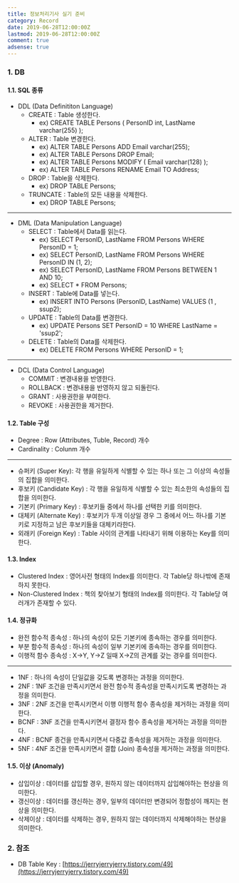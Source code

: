 ```yaml
---
title: 정보처리기사 실기 준비
category: Record
date: 2019-06-28T12:00:00Z
lastmod: 2019-06-28T12:00:00Z
comment: true
adsense: true
---
```


### 1. DB

#### 1.1. SQL 종류

* DDL (Data Definititon Language)
  * CREATE : Table 생성한다.
    * ex) CREATE TABLE Persons ( PersonID int, LastName varchar(255) );
  * ALTER : Table 변경한다.
    * ex) ALTER TABLE Persons ADD Email varchar(255);
    * ex) ALTER TABLE Persons DROP Email;
    * ex) ALTER TABLE Persons MODIFY ( Email varchar(128) );
    * ex) ALTER TABLE Persons RENAME Email TO Address;
  * DROP : Table을 삭제한다.
    * ex) DROP TABLE Persons; 
  * TRUNCATE : Table의 모든 내용을 삭제한다.
    * ex) DROP TABLE Persons;

---

* DML (Data Manipulation Language)
  * SELECT : Table에서 Data를 읽는다.
    * ex) SELECT PersonID, LastName FROM Persons WHERE PersonID = 1;
    * ex) SELECT PersonID, LastName FROM Persons WHERE PersonID IN (1, 2);
    * ex) SELECT PersonID, LastName FROM Persons BETWEEN 1 AND 10;
    * ex) SELECT * FROM Persons;
  * INSERT : Table에 Data를 넣는다.
    * ex) INSERT INTO Persons (PersonID, LastName) VALUES (1 , ssup2);
  * UPDATE : Table의 Data를 변경한다.
    * ex) UPDATE Persons SET PersonID = 10 WHERE LastName = 'ssup2';
  * DELETE : Table의 Data를 삭제한다.
    * ex) DELETE FROM Persons WHERE PersonID = 1;

---

* DCL (Data Control Language)
  * COMMIT : 변경내용을 반영한다.
  * ROLLBACK : 변경내용을 반영하지 않고 되돌린다.
  * GRANT : 사용권한을 부여한다.
  * REVOKE : 사용권한을 제거한다.

#### 1.2. Table 구성 

* Degree : Row (Attributes, Tuble, Record) 개수
* Cardinality : Colunm 개수

---

* 슈퍼키 (Super Key): 각 행을 유일하게 식별할 수 있는 하나 또는 그 이상의 속성들의 집합을 의미한다.
* 후보키 (Candidate Key) : 각 행을 유일하게 식별할 수 있는 최소한의 속성들의 집합을 의미한다.
* 기본키 (Primary Key) : 후보키들 중에서 하나를 선택한 키를 의미한다.
* 대체키 (Alternate Key) : 후보키가 두개 이상일 경우 그 중에서 어느 하나를 기본키로 지정하고 남은 후보키들을 대체키라한다.
* 외래키 (Foreign Key) : Table 사이의 관계를 나타내기 위해 이용하는 Key를 의미한다.

#### 1.3. Index

* Clustered Index : 영어사전 형태의 Index를 의미한다. 각 Table당 하나밖에 존재하지 못한다.
* Non-Clustered Index : 책의 찾아보기 형태의 Index를 의미한다. 각 Table당 여러개가 존재할 수 있다.

#### 1.4. 정규화

* 완전 함수적 종속성 : 하나의 속성이 모든 기본키에 종속하는 경우를 의미한다.
* 부분 함수적 종속성 : 하나의 속성이 일부 기본키에 종속하는 경우를 의미한다.
* 이행적 함수 종속성 : X->Y, Y->Z 일때 X->Z의 관계를 갖는 경우를 의미한다.

---

* 1NF : 하나의 속성이 단일값을 갖도록 변경하는 과정을 의미한다.
* 2NF : 1NF 조건을 만족시키면서 완전 함수적 종속성을 만족시키도록 변경하는 과정을 의미한다.
* 3NF : 2NF 조건을 만족시키면서 이행 이행적 함수 종속성을 제거하는 과정을 의미한다.
* BCNF : 3NF 조건을 만족시키면서 결정자 함수 종속성을 제거하는 과정을 의미한다.
* 4NF : BCNF 종건을 만족시키면서 다중값 종속성을 제거하는 과정을 의미한다.
* 5NF : 4NF 조건을 만족시키면서 결합 (Join) 종속성을 제거하는 과정을 의미한다.

#### 1.5. 이상 (Anomaly)

* 삽입이상 : 데이터를 삽입할 경우, 원하지 않는 데이터까지 삽입해야하는 현상을 의미한다.
* 갱신이상 : 데이터를 갱신하는 경우, 일부의 데이터만 변경되어 정합성이 깨지는 현상을 의미한다.
* 삭제이상 : 데이터를 삭제하는 경우, 원하지 않는 데이터까지 삭제해야하는 현상을 의미한다.

### 2. 참조

* DB Table Key : [https://jerryjerryjerry.tistory.com/49](https://jerryjerryjerry.tistory.com/49)


